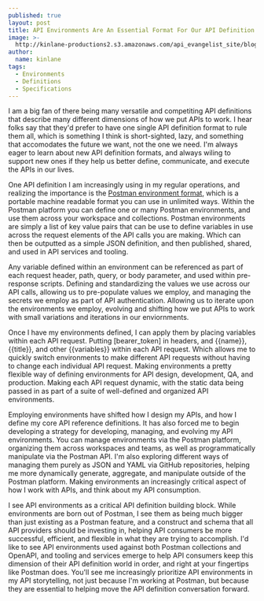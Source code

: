 ```yaml
---
published: true
layout: post
title: API Environments Are An Essential Format For Our API Definition Toolboxes
image: >-
  http://kinlane-productions2.s3.amazonaws.com/api_evangelist_site/blog/environment_green.jpg
author:
  name: kinlane
tags:
  - Environments
  - Definitions
  - Specifications
---
```

I am a big fan of there being many versatile and competiting API definitions that describe many different dimensions of how we put APIs to work. I hear folks say that they'd prefer to have one single API definition format to rule them all, which is something I think is short-sighted, lazy, and something that accomodates the future we want, not the one we need. I'm always eager to learn about new API definition formats, and always wiling to support new ones if they help us better define, communicate, and execute the APIs in our lives.

One API definition I am increasingly using in my regular operations, and realizing the importance is the [Postman environment format](https://learning.postman.com/docs/postman/environments-and-globals/manage-environments/), which is a portable machine readable format you can use in unlimited ways. Within the Postman platform you can define one or many Postman environments, and use them across your workspace and collections. Postman environments are simply a list of key value pairs that can be use to define variables in use across the request elements of the API calls you are making. Which can then be outputted as a simple JSON definition, and then published, shared, and used in API services and tooling.

Any variable defined within an environment can be referenced as part of each request header, path, query, or body parameter, and used within pre-response scripts. Defining and standardizing the values we use across our API calls, allowing us to pre-populate values we employ, and managing the secrets we employ as part of API authentication. Allowing us to iterate upon the environments we employ, evolving and shifting how we put APIs to work with small variations and iterations in our enviornments.

Once I have my environments defined, I can apply them by placing variables within each API request. Putting [bearer_token] in headers, and {{name}}, {{title}}, and other {{variables}} within each API request. Which allows me to quickly switch environments to make different API requests without having to change each individual API request. Making environments a pretty flexible way of defining environments for API design, development, QA, and production. Making each API request dynamic, with the static data being passed in as part of a suite of well-defined and organized API environments.

Employing environments have shifted how I design my APIs, and how I define my core API reference definitions. It has also forced me to begin developing a strategy for developing, managing, and evolving my API environments. You can manage environments via the Postman platform, organizing them across workspaces and teams, as well as programmatically manipulate via the Postman API. I'm also exploring different ways of managing them purely as JSON and YAML via GitHub repositories, helping me more dynamically generate, aggregate, and manipulate outside of the Postman platform. Making environments an increasingly critical aspect of how I work with APIs, and think about my API consumption.

I see API environments as a critical API definition building block. While environments are born out of Postman, I see them as being much bigger than just existing as a Postman feature, and a construct and schema that all API providers should be investing in, helping API consumers be more successful, efficient, and flexible in what they are trying to accomplish. I'd like to see API environments used against both Postman collections and OpenAPI, and tooling and services emerge to help API consumers keep this dimension of their API definition world in order, and right at your fingertips like Postman does. You'll see me increasingly prioritize API environments in my API storytelling, not just because I'm working at Postman, but because they are essential to helping move the API definition conversation forward.